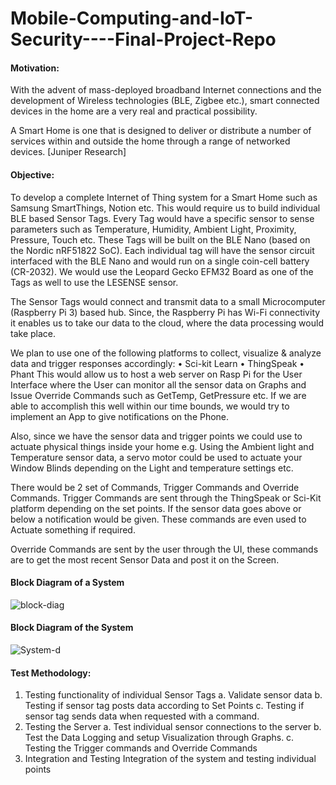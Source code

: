 # Mobile-Computing-and-IoT-Security----Final-Project-Repo

#### Motivation:

With the advent of mass-deployed broadband Internet connections and the development of Wireless technologies (BLE, Zigbee etc.), smart connected devices in the home are a very real and practical possibility. 

A Smart Home is one that is designed to deliver or distribute a number of services within and outside the home through a range of networked devices. [Juniper Research]

#### Objective:

To develop a complete Internet of Thing system for a Smart Home such as Samsung SmartThings, Notion etc. This would require us to build individual BLE based Sensor Tags. Every Tag would have a specific sensor to sense parameters such as Temperature, Humidity, Ambient Light, Proximity, Pressure, Touch etc. 
These Tags will be built on the BLE Nano (based on the Nordic nRF51822 SoC). Each individual tag will have the sensor circuit interfaced with the BLE Nano and would run on a single coin-cell battery (CR-2032). We would use the Leopard Gecko EFM32 Board as one of the Tags as well to use the LESENSE sensor. 

The Sensor Tags would connect and transmit data to a small Microcomputer (Raspberry Pi 3) based hub. Since, the Raspberry Pi has Wi-Fi connectivity it enables us to take our data to the cloud, where the data processing would take place. 

We plan to use one of the following platforms to collect, visualize & analyze data and trigger responses accordingly:
•	Sci-kit Learn
•	ThingSpeak
•	Phant
This would allow us to host a web server on Rasp Pi for the User Interface where the User can monitor all the sensor data on Graphs and Issue Override Commands such as GetTemp, GetPressure etc.
If we are able to accomplish this well within our time bounds, we would try to implement an App to give notifications on the Phone.

Also, since we have the sensor data and trigger points we could use to actuate physical things inside your home e.g. Using the Ambient light and Temperature sensor data, a servo motor could be used to actuate your Window Blinds depending on the Light and temperature settings etc. 

There would be 2 set of Commands, Trigger Commands and Override Commands. 
Trigger Commands are sent through the ThingSpeak or Sci-Kit platform depending on the set points. If the sensor data goes above or below a notification would be given. These commands are even used to Actuate something if required.

Override Commands are sent by the user through the UI, these commands are to get the most recent Sensor Data and post it on the Screen.


#### Block Diagram of a System
![block-diag](https://github.com/berliarishabh/Mobile-Computing-and-IoT-Security----Final-Project/blob/master/Images/BlockDiagram.png?raw=true)

#### Block Diagram of the System
![System-d](https://github.com/berliarishabh/Mobile-Computing-and-IoT-Security----Final-Project/blob/master/Images/SystemOverview.png?raw=true)


#### Test Methodology: 

1.	Testing functionality of individual Sensor Tags
  a.	Validate sensor data 
  b.	Testing if sensor tag posts data according to Set Points
  c.	Testing if sensor tag sends data when requested with a command.
2.	Testing the Server
  a.	Test individual sensor connections to the server
  b.	Test the Data Logging and setup Visualization through Graphs.
  c.	Testing the Trigger commands and Override Commands
3.	Integration and Testing
  Integration of the system and testing individual points
